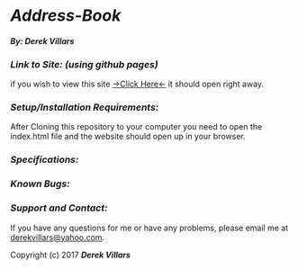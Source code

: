 # _**Address-Book**_
#### _**By: Derek Villars**_

### _Link to Site: (using github pages)_
if you wish to view this site [->Click Here<-](https://DVillars.github.io/pizza) it should open right away.

### _Setup/Installation Requirements:_
 After Cloning this repository to your computer you need to open the index.html file and the website should open up in your browser.

### _Specifications:_


### _Known Bugs:_

### _Support and Contact:_
If you have any questions for me or have any problems, please email me at derekvillars@yahoo.com.

Copyright (c) 2017 **_Derek Villars_**
